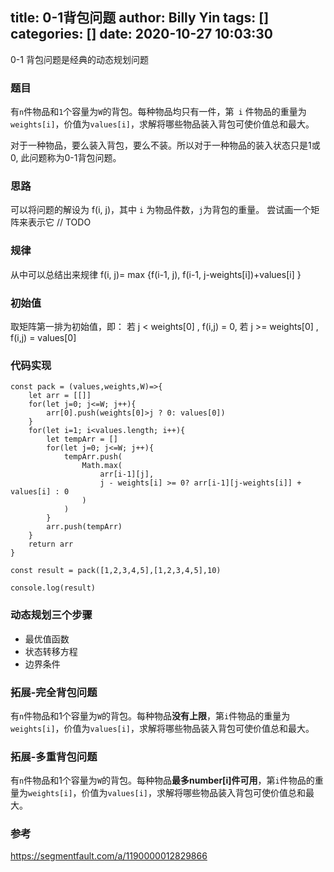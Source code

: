 title: 0-1背包问题
author: Billy Yin
tags: []
categories: []
date: 2020-10-27 10:03:30
---
0-1 背包问题是经典的动态规划问题
### 题目
有```n```件物品和```1```个容量为```W```的背包。每种物品均只有一件，第``` i``` 件物品的重量为```weights[i]```，价值为```values[i]```，求解将哪些物品装入背包可使价值总和最大。

对于一种物品，要么装入背包，要么不装。所以对于一种物品的装入状态只是1或0, 此问题称为0-1背包问题。

### 思路
可以将问题的解设为 f(i, j)，其中 ```i``` 为物品件数，```j```为背包的重量。
尝试画一个矩阵来表示它
// TODO

### 规律
从中可以总结出来规律
f(i, j)= max {f(i-1, j), f(i-1, j-weights[i])+values[i] }

### 初始值
取矩阵第一排为初始值，即：
若 j < weights[0] , f(i,j) = 0,
若 j >= weights[0] , f(i,j) = values[0]

### 代码实现
```
const pack = (values,weights,W)=>{
    let arr = [[]] 
    for(let j=0; j<=W; j++){
        arr[0].push(weights[0]>j ? 0: values[0])
    }
    for(let i=1; i<values.length; i++){
        let tempArr = []
        for(let j=0; j<=W; j++){
            tempArr.push(
                Math.max(
                    arr[i-1][j],
                    j - weights[i] >= 0? arr[i-1][j-weights[i]] + values[i] : 0
                )
            )
        }
        arr.push(tempArr)
    }
    return arr
}

const result = pack([1,2,3,4,5],[1,2,3,4,5],10)

console.log(result)
```

### 动态规划三个步骤

* 最优值函数
* 状态转移方程
* 边界条件

### 拓展-完全背包问题
有```n```件物品和1个容量为```W```的背包。每种物品**没有上限**，第```i```件物品的重量为```weights[i]```，价值为```values[i]```，求解将哪些物品装入背包可使价值总和最大。

### 拓展-多重背包问题
有```n```件物品和1个容量为```W```的背包。每种物品**最多number[i]件可用**，第```i```件物品的重量为```weights[i]```，价值为```values[i]```，求解将哪些物品装入背包可使价值总和最大。

### 参考
https://segmentfault.com/a/1190000012829866
